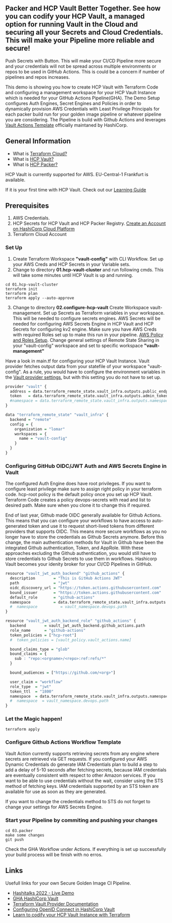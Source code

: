 ## Packer and HCP Vault Better Together. See how you can codify your HCP Vault, a managed option for running Vault in the Cloud and securing all your Secrets and Cloud Credentials. This will make your Pipeline more reliable and secure!

Push Secrets with Button. This will make your CI/CD Pipeline more secure and your credentials will not be spread across multiple environments or repos to be used in GitHub Actions. This is could be a concern if number of pipelines and repos increases. 

This demo is showing you how to create HCP Vault with Terraform Code and configuring a management workspace for your HCP Vault Instance which is needed for your GitHub Actions Pipeline(GHA). The Demo Setup configures Auth Engines, Secret Engines and Policies in order to dynamically provision AWS Credentials with Least Privilege Principals for each packer build run for your golden image pipeline or whatever pipeline you are considering. The Pipeline is build with Github Actions and leverages [Vault Actions Template](https://github.com/hashicorp/vault-action) officially maintaned by HashiCorp. 

## General Information
- What is [Terraform Cloud?](https://cloud.hashicorp.com/products/terraform)
- What is [HCP Vault?](https://cloud.hashicorp.com/products/vault)
- What is [HCP Packer?](https://github.com/lomar92/hcp_packer_tfc_demo)

HCP Vault is currently supported for AWS. EU-Central-1 Frankfurt is available. 

If it is your first time with HCP Vault. Check out our [Learning Guide](https://learn.hashicorp.com/collections/vault/cloud)

##  Prerequisites
1. AWS Credentials.
2. HCP Secrets for HCP Vault and HCP Packer Registry. [Create an Account on HashiCorp Cloud Platform](https://portal.cloud.hashicorp.com/sign-in)
3. Terraform Cloud Account

### Set Up
1. Create Terraform Workspace **"vault-config"** with CLI Workflow. Set up your AWS Creds and HCP Secrets in your Variable sets. 
2. Change to directory **01.hcp-vault-cluster** and run following cmds. This will take some minutes until HCP Vault is up and running.

```shell
cd 01.hcp-vault-cluster
terraform init
terraform plan
terraform apply --auto-approve
```
3. Change to directory **02.configure-hcp-vault**
Create Workspace vault-management. Set up Secrets as Terraform variables in your workspace. This will be needed to configure secrets engines. AWS Secrets will be needed for configuring AWS Secrets Engine in HCP Vault and HCP Secrets for configuring kv2 engine. Make sure you have AWS Creds with required Roles set up to make this run in your pipeline. [AWS Policy and Roles Setup](https://www.vaultproject.io/docs/secrets/aws). Change general settings of Remote State Sharing in your "vault-config" workspace and set to specific workspace **"vault-management"**

Have a look in main.tf for configuring your HCP Vault Instance. Vault provider fetches output data from your statefile of your workspace "vault-config". As a rule, you would have to configure the environment variables in the [Vault provider settings](https://registry.terraform.io/providers/hashicorp/vault/latest/docs#provider-arguments), but with this setting you do not have to set up.

```r
provider "vault" {
  address = data.terraform_remote_state.vault_infra.outputs.public_endpoint
  token   = data.terraform_remote_state.vault_infra.outputs.admin_token
  #namespace = data.terraform_remote_state.vault_infra.outputs.namespace
}

data "terraform_remote_state" "vault_infra" {
  backend = "remote"
  config = {
    organization = "lomar"
    workspaces = {
      name = "vault-config"
    }
  }
}
```


### Configuring GitHub OIDC/JWT Auth and AWS Secrets Engine in Vault
The configured Auth Engine does have root privileges. If you want to configure least privilege make sure to assign right policy in your terraform code. hcp-root policy is the default policy once you set up HCP Vault. Terraform Code creates a policy devops-secrets with read and list to desired path. Make sure when you clone it to change this if required. 

End of last year, Github made OIDC generally available for Github Actions. This means that you can configure your workflows to have access to auto-generated token and use it to request short-lived tokens from different providers that supports OIDC. This means more secure workflows as you no longer have to store the credentials as Github Secrets anymore. Before this change, the main authentication methods for Vault in Github have been the integrated Github authentication, Token, and AppRole. With these approaches excluding the Github authentication, you would still have to store credentials to Github Secrets to use them in workflows. Hashicorp Vault becomes your idenity broker for your CI/CD Pipelines in GitHub. 

```r
resource "vault_jwt_auth_backend" "github_actions" {
  description        = "This is GitHub Actions JWT"
  path               = "jwt"
  oidc_discovery_url = "https://token.actions.githubusercontent.com"
  bound_issuer       = "https://token.actions.githubusercontent.com"
  default_role       = "github-actions"
  namespace          = data.terraform_remote_state.vault_infra.outputs.namespace
  #  namespace          = vault_namespace.devops.path
}

resource "vault_jwt_auth_backend_role" "github_actions" {
  backend        = vault_jwt_auth_backend.github_actions.path
  role_name      = "github-actions"
  token_policies = ["hcp-root"]
  #  token_policies = [vault_policy.vault_actions.name]

  bound_claims_type = "glob"
  bound_claims = {
    sub : "repo:<orgname>/<repo>:ref:refs/*"
  }

  bound_audiences = ["https://github.com/<org>"]

  user_claim = "workflow"
  role_type  = "jwt"
  token_ttl  = "1800"
  namespace  = data.terraform_remote_state.vault_infra.outputs.namespace
  #  namespace  = vault_namespace.devops.path
}
```
### Let the Magic happen!
```shell
terraform apply
```

### Configure Github Actions Workflow Template 
Vault Action currently supports retrieving secrets from any engine where secrets are retrieved via GET requests. If you configured your AWS Dynamic Credentials do generate IAM Credentials plan to build a step to add a delay of 5-10 seconds after fetching secrets, because IAM credentials are eventually consistent with respect to other Amazon services. If you want to be able to use credentials without the wait, consider using the STS method of fetching keys. IAM credentials supported by an STS token are available for use as soon as they are generated.

If you want to change the credentials method to STS do not forget to change your settings for AWS Secrets Engine. 

### Start your Pipeline by commiting and pushing your changes
```shell
cd 03.packer
make some changes
git push 
```
Check the GHA Workflow under Actions. If everything is set up successfully your build process will be finish with no erros. 

## Links

Usefull links for your own Secure Golden Image CI Pipeline.
- [Hashitalks 2022 - Live Demo](https://www.youtube.com/watch?v=jz1h-bSPLOI)
- [GHA HashiCorp Vault](https://github.com/hashicorp/vault-action)
- [Terraform Vault Provider Documentation](https://registry.terraform.io/providers/hashicorp/vault/latest/docs#provider-arguments)
- [Configuring OpenID Connect in HashiCorp Vault](https://docs.github.com/en/actions/deployment/security-hardening-your-deployments/configuring-openid-connect-in-hashicorp-vault)
- [Learn to codify your HCP Vault Instance with Terraform](https://developer.hashicorp.com/vault/tutorials/cloud-ops/vault-codify-mgmt)
